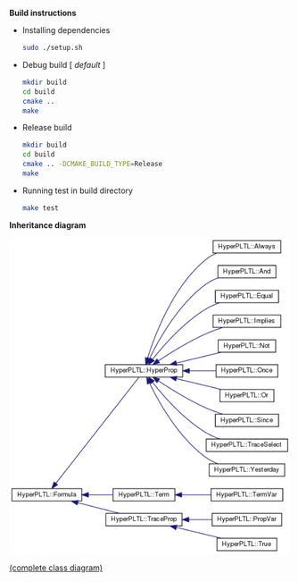 

**Build instructions**

* Installing dependencies

  ```bash
  sudo ./setup.sh
  ```

- Debug build [ *default* ]

  ```bash
  mkdir build
  cd build
  cmake ..
  make
  ```

- Release build

  ```bash
  mkdir build
  cd build
  cmake .. -DCMAKE_BUILD_TYPE=Release
  make
  ```

- Running test in build directory

  ```bash
  make test
  ```

**Inheritance diagram**

<img src="./doc/inherit_graph_0.png" />

[(complete class diagram)](https://github.com/tgourav/fuzztest/blob/master/libprop/doc/class_hyper_p_l_t_l_1_1_formula__inherit__graph.png)
